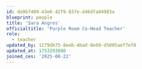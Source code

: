 ```yaml
---
id: da9b7489-43e6-42f9-837e-d46dfa84983a
blueprint: people
title: 'Sara Angres'
officialtitle: 'Purple Room Co-Head Teacher'
role:
  - teacher
updated_by: 1179db75-8eeb-4bad-8e60-d5005aef7ef8
updated_at: 1753293080
joined_ces: '2025-08-22'
---
```

